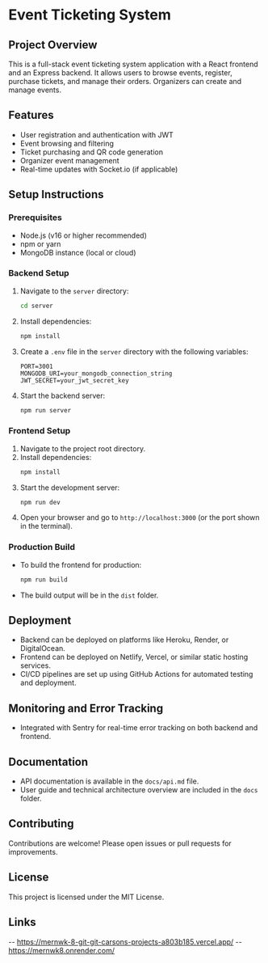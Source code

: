 # Event Ticketing System

## Project Overview
This is a full-stack event ticketing system application with a React frontend and an Express backend. It allows users to browse events, register, purchase tickets, and manage their orders. Organizers can create and manage events.

## Features
- User registration and authentication with JWT
- Event browsing and filtering
- Ticket purchasing and QR code generation
- Organizer event management
- Real-time updates with Socket.io (if applicable)

## Setup Instructions

### Prerequisites
- Node.js (v16 or higher recommended)
- npm or yarn
- MongoDB instance (local or cloud)

### Backend Setup
1. Navigate to the `server` directory:
   ```bash
   cd server
   ```
2. Install dependencies:
   ```bash
   npm install
   ```
3. Create a `.env` file in the `server` directory with the following variables:
   ```
   PORT=3001
   MONGODB_URI=your_mongodb_connection_string
   JWT_SECRET=your_jwt_secret_key
   ```
4. Start the backend server:
   ```bash
   npm run server
   ```

### Frontend Setup
1. Navigate to the project root directory.
2. Install dependencies:
   ```bash
   npm install
   ```
3. Start the development server:
   ```bash
   npm run dev
   ```
4. Open your browser and go to `http://localhost:3000` (or the port shown in the terminal).

### Production Build
- To build the frontend for production:
  ```bash
  npm run build
  ```
- The build output will be in the `dist` folder.

## Deployment
- Backend can be deployed on platforms like Heroku, Render, or DigitalOcean.
- Frontend can be deployed on Netlify, Vercel, or similar static hosting services.
- CI/CD pipelines are set up using GitHub Actions for automated testing and deployment.

## Monitoring and Error Tracking
- Integrated with Sentry for real-time error tracking on both backend and frontend.

## Documentation
- API documentation is available in the `docs/api.md` file.
- User guide and technical architecture overview are included in the `docs` folder.

## Contributing
Contributions are welcome! Please open issues or pull requests for improvements.

## License
This project is licensed under the MIT License.

## Links
-- https://mernwk-8-git-git-carsons-projects-a803b185.vercel.app/
-- https://mernwk8.onrender.com/
